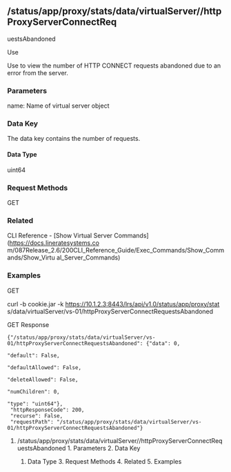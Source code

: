 ## /status/app/proxy/stats/data/virtualServer/<name>/httpProxyServerConnectReq
uestsAbandoned

Use

Use to view the number of HTTP CONNECT requests abandoned due to an error from
the server.

### Parameters

name: Name of virtual server object

### Data Key

The data key contains the number of requests.

#### Data Type

uint64

### Request Methods

GET

### Related

CLI Reference - [Show Virtual Server Commands](https://docs.lineratesystems.co
m/087Release_2.6/200CLI_Reference_Guide/Exec_Commands/Show_Commands/Show_Virtu
al_Server_Commands)

### Examples

GET

curl -b cookie.jar -k https://10.1.2.3:8443/lrs/api/v1.0/status/app/proxy/stat
s/data/virtualServer/vs-01/httpProxyServerConnectRequestsAbandoned

GET Response

    
    
    {"/status/app/proxy/stats/data/virtualServer/vs-01/httpProxyServerConnectRequestsAbandoned": {"data": 0,
                                                                                                "default": False,
                                                                                                "defaultAllowed": False,
                                                                                                "deleteAllowed": False,
                                                                                                "numChildren": 0,
                                                                                                "type": "uint64"},
     "httpResponseCode": 200,
     "recurse": False,
     "requestPath": "/status/app/proxy/stats/data/virtualServer/vs-01/httpProxyServerConnectRequestsAbandoned"}
    

  1. /status/app/proxy/stats/data/virtualServer/<name>/httpProxyServerConnectRequestsAbandoned
    1. Parameters
    2. Data Key
      1. Data Type
    3. Request Methods
    4. Related
    5. Examples

